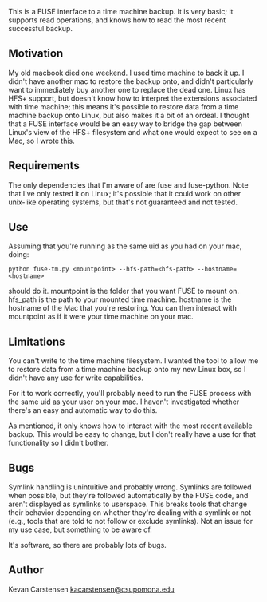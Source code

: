 This is a FUSE interface to a time machine backup. It is very basic; it
supports read operations, and knows how to read the most recent
successful backup. 

## Motivation ##

My old macbook died one weekend. I used time machine to back it up. I
didn't have another mac to restore the backup onto, and didn't
particularly want to immediately buy another one to replace the dead
one. Linux has HFS+ support, but doesn't know how to interpret the
extensions associated with time machine; this means it's possible to
restore data from a time machine backup onto Linux, but also makes it a
bit of an ordeal. I thought that a FUSE interface would be an easy way
to bridge the gap between Linux's view of the HFS+ filesystem and what
one would expect to see on a Mac, so I wrote this.

## Requirements ##

The only dependencies that I'm aware of are fuse and fuse-python. Note
that I've only tested it on Linux; it's possible that it could work on
other unix-like operating systems, but that's not guaranteed and not
tested.

## Use ##

Assuming that you're running as the same uid as you had on your mac,
doing:

```
python fuse-tm.py <mountpoint> --hfs-path=<hfs-path> --hostname=<hostname>
```

should do it. mountpoint is the folder that you want FUSE to mount on.
hfs_path is the path to your mounted time machine. hostname is the hostname of
the Mac that you're restoring. You can then interact with mountpoint as if it
were your time machine on your mac.

## Limitations ##

You can't write to the time machine filesystem. I wanted the tool to
allow me to restore data from a time machine backup onto my new Linux
box, so I didn't have any use for write capabilities.

For it to work correctly, you'll probably need to run the FUSE process
with the same uid as your user on your mac. I haven't investigated
whether there's an easy and automatic way to do this.

As mentioned, it only knows how to interact with the most recent
available backup. This would be easy to change, but I don't really have
a use for that functionality so I didn't bother.

## Bugs ##

Symlink handling is unintuitive and probably wrong. Symlinks are
followed when possible, but they're followed automatically by the FUSE
code, and aren't displayed as symlinks to userspace. This breaks tools
that change their behavior depending on whether they're dealing with a
symlink or not (e.g., tools that are told to not follow or exclude
symlinks). Not an issue for my use case, but something to be aware of.

It's software, so there are probably lots of bugs.

## Author ##

Kevan Carstensen <kacarstensen@csupomona.edu>
